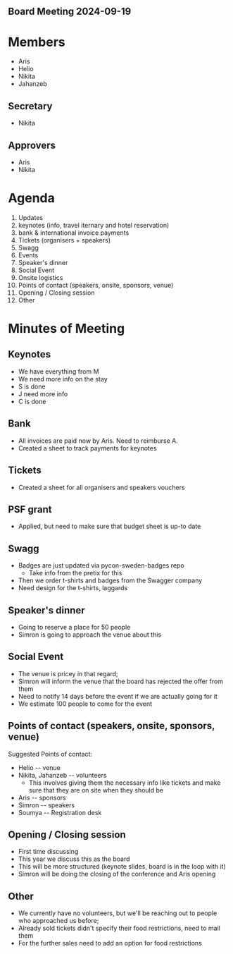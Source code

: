 Board Meeting 2024-09-19
------------------------

# Members
* Aris
* Helio
* Nikita
* Jahanzeb

## Secretary
* Nikita

## Approvers
* Aris
* Nikita

# Agenda
1. Updates
  1. keynotes (info, travel iternary and hotel reservation)
  2. bank & international invoice payments
  3. Tickets (organisers + speakers)
  4. Swagg
2. Events
  1. Speaker's dinner
  2. Social Event
3. Onsite logistics
  1. Points of contact (speakers, onsite, sponsors, venue)
  2. Opening / Closing session
4. Other

# Minutes of Meeting

## Keynotes
- We have everything from M
- We need more info on the stay
- S is done
- J need more info
- C is done

## Bank
- All invoices are paid now by Aris. Need to reimburse A.
- Created a sheet to track payments for keynotes

## Tickets
- Created a sheet for all organisers and speakers vouchers

## PSF grant
- Applied, but need to make sure that budget sheet is up-to date

## Swagg
- Badges are just updated via pycon-sweden-badges repo
    - Take info from the pretix for this
- Then we order t-shirts and badges from the Swagger company
- Need design for the t-shirts, laggards


## Speaker's dinner
- Going to reserve a place for 50 people
- Simron is going to approach the venue about this

## Social Event
- The venue is pricey in that regard;
- Simron will inform the venue that the board has rejected the offer from them
- Need to notify 14 days before the event if we are actually going for it
- We estimate 100 people to come for the event

## Points of contact (speakers, onsite, sponsors, venue)
Suggested Points of contact:
- Helio -- venue
- Nikita, Jahanzeb -- volunteers
    - This involves giving them the necessary info like tickets and make sure that they are on site when they should be
- Aris -- sponsors
- Simron -- speakers
- Soumya -- Registration desk

## Opening / Closing session
- First time discussing
- This year we discuss this as the board
- This will be more structured (keynote slides, board is in the loop with it)
- Simron will be doing the closing of the conference and Aris opening

## Other
- We currently have no volunteers, but we'll be reaching out to people who approached us before;
- Already sold tickets didn't specify their food restrictions, need to mail them
- For the further sales need to add an option for food restrictions

